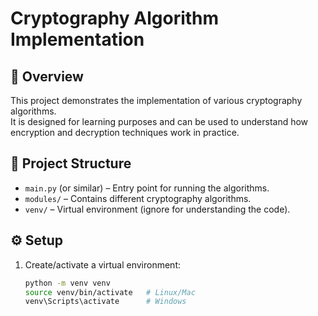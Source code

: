 # Cryptography Algorithm Implementation

## 📖 Overview
This project demonstrates the implementation of various cryptography algorithms.  
It is designed for learning purposes and can be used to understand how encryption and decryption techniques work in practice.

## 📂 Project Structure
- `main.py` (or similar) – Entry point for running the algorithms.
- `modules/` – Contains different cryptography algorithms.
- `venv/` – Virtual environment (ignore for understanding the code).

## ⚙️ Setup
1. Create/activate a virtual environment:
   ```bash
   python -m venv venv
   source venv/bin/activate   # Linux/Mac
   venv\Scripts\activate      # Windows
